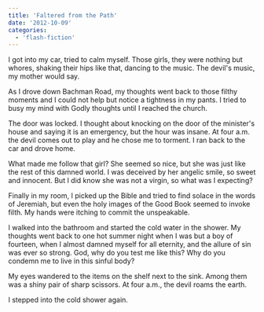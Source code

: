 ```yaml
---
title: 'Faltered from the Path'
date: '2012-10-09'
categories:
  - 'flash-fiction'
---
```


I got into my car, tried to calm myself. Those girls, they were nothing but
whores, shaking their hips like that, dancing to the music. The devil's music,
my mother would say.

<!-- truncate -->

As I drove down Bachman Road, my thoughts went back to those filthy moments and
I could not help but notice a tightness in my pants. I tried to busy my mind
with Godly thoughts until I reached the church.

The door was locked. I thought about knocking on the door of the minister's
house and saying it is an emergency, but the hour was insane. At four a.m. the
devil comes out to play and he chose me to torment. I ran back to the car and
drove home.

What made me follow that girl? She seemed so nice, but she was just like the
rest of this damned world. I was deceived by her angelic smile, so sweet and
innocent. But I did know she was not a virgin, so what was I expecting?

Finally in my room, I picked up the Bible and tried to find solace in the words
of Jeremiah, but even the holy images of the Good Book seemed to invoke filth.
My hands were itching to commit the unspeakable.

I walked into the bathroom and started the cold water in the shower. My thoughts
went back to one hot summer night when I was but a boy of fourteen, when I
almost damned myself for all eternity, and the allure of sin was ever so strong.
God, why do you test me like this? Why do you condemn me to live in this sinful
body?

My eyes wandered to the items on the shelf next to the sink. Among them was a
shiny pair of sharp scissors. At four a.m., the devil roams the earth.

I stepped into the cold shower again.
